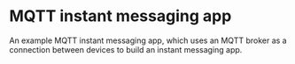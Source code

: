 # MQTT instant messaging app

An example MQTT instant messaging app, which uses an MQTT broker as a connection between devices to build an instant messaging app.
